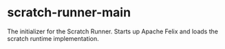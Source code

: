 # scratch-runner-main
The initializer for the Scratch Runner. Starts up Apache Felix and loads the scratch runtime implementation.

